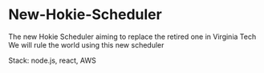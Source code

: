 # New-Hokie-Scheduler
The new Hokie Scheduler aiming to replace the retired one in Virginia Tech
We will rule the world using this new scheduler

Stack: node.js, react, AWS 